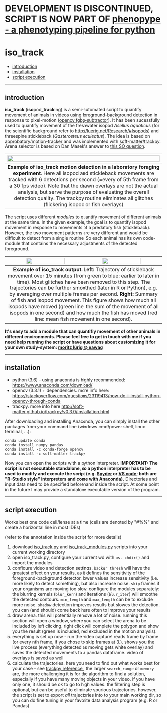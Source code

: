 DEVELOPMENT IS DISCONTINUED, SCRIPT IS NOW PART OF [phenopype - a phenotyping pipeline for python](https://github.com/phenopype/phenopype)
======================================================


# iso_track

<!-- START doctoc generated TOC please keep comment here to allow auto update -->
<!-- DON'T EDIT THIS SECTION, INSTEAD RE-RUN doctoc TO UPDATE -->

- [introduction](#introduction)
- [installation](#installation)
- [script execution](#script-execution)

<!-- END doctoc generated TOC please keep comment here to allow auto update -->

---

## introduction

**iso_track** (**iso**pod_**track**ing) is a semi-automated script to quantify movement of animals in videos using foreground-background detection in response to pixel-motion ([opencv fgbg-subtractor](https://docs.opencv.org/3.3.0/db/d5c/tutorial_py_bg_subtraction.html)). It has been sucessfully used to quantify movement of the freshwater isopod *Asellus aquaticus* (for the scientific background refer to http://luerig.net/Research/#Isopods) and threespine stickleback (*Gasterosteus aculeatus*). The idea is based on [approbatory/motion-tracker](https://github.com/approbatory/motion-tracker) and was implemented with [soft-matter/trackpy](https://github.com/soft-matter/trackpy). Arena selector is based on Dan Masek's answer to [this SO question](https://stackoverflow.com/questions/37099262/drawing-filled-polygon-using-mouse-events-in-open-cv-using-python).

| [<img src="assets/iso_track_demo.gif" width="100%" />](https://vimeo.com/283075068) | 
|:--:| 
|**Example of iso_track motion detection in a laboratory foraging experiment**. Here all isopod and stickleback movements are tracked with 6 detections per second (=every of 5th frame from a 30 fps video). Note that the drawn overlays are not the actual analysis, but serve the purpose of evaluating the overall detection quality. The trackpy routine eliminates all glitches (flickering isopod or fish overlays) |

The script uses different *modules* to quantify movement of different animals at the same time. In the given example, the goal is to quantify isopod movement in response to movements of a predatory fish (stickleback). However, the two movement patterns are very different and would be difficult to detect from a single routine. So each animal has its own code-module that contains the necessary adjustments of the detected foreground. 

| <img src="assets/trajectories.png" width="50%"/><img src="assets/movement.png" width="50%" /> | 
|:--:| 
|**Example of iso_track output. Left:** Trajectory of stickleback movement over 15 minutes (from green to blue: earlier to later in time). Most glitches have been removed to this step. The trajectories can be further smoothed (later in R or Python), e.g. by averaging over multiple frames per second. **Right:**  Summary of fish and isopod movement. This figure shows how much all isopods have moved (green line: the sum of the movement of all isopods in one second) and how much the fish has moved (red line: mean fish movement in one second).| 

**It's easy to add a module that can quantifiy movement of other animals in different environments. Please feel free to get in touch with me if you need help running the script or have questions about customizing it for your own study-system: [moritz lürig @ eawag](http://www.eawag.ch/en/aboutus/portrait/organisation/staff/profile/moritz-luerig/show/)**

---

## installation

- python (3.6) - using anaconda is highly recommended: https://www.anaconda.com/download/
- opencv (3.3.1) + dependencies. more info here: https://stackoverflow.com/questions/23119413/how-do-i-install-python-opencv-through-conda
- trackpy. more info here http://soft-matter.github.io/trackpy/v0.3.0/installation.html

After downloading and installing Anaconda, you can simply install the other packages from your command line (windows cmd/power shell, linux terminal, ...):

```
conda update conda
conda install numpy pandas 
conda install -c conda-forge opencv 
conda install -c soft-matter trackpy
```
Now you can open the scripts with a python interpreter. **IMPORTANT: The script is not executable standalone, so a python interpreter has to be used to modify and execute the script (e.g. [Spyder](https://github.com/spyder-ide/spyder) or [VS code](https://code.visualstudio.com/); both are "R-Studio style" interpreters and come with Anaconda).** Directories and input data need to be specified beforehand inside the script. At some point in the future I may provide a standalone executable version of the program.

---

## script execution
Works best one code cell/lense at a time (cells are denoted by "#%%" and create a horizontal line in most IDEs)

(refer to the annotation inside the script for more details)

1. download [iso_track.py](iso_track.py) and [iso_track_modules.py](iso_track_modules.py) scripts into your current working directory 
2. open iso_track.py, configure your current wd with `os. chdir()` and import the modules
3. configure video and detection settings. `backgr_thresh` will have the greatest effect on your results, as it defines the sensitivity of the foreground-background detector. lower values increase sensitivity (i.e. more likely to detect something), but also increase noise. `skip` frames if your organisms are moving too slow. configure the modules separately: the blurring kernels (`blur_kern`) and iterations  (`blur_iter`) will smoothe the detected contours. `min_length` and `max_length` can be to exclude more noise. `shadow` detection improves results but slowes the detection. you can (and should) come back here often to improve your results
4. draw arena. this will potentially remove a lot of noise. running this section will open a window, where you can select the arena to be included by left clicking. right click will complete the polygon and show you the result (green is included, red excluded in the motion analysis). 
5. everything is set up now - run the video capture! reads frame by frame (or every nth frame, if you chose to skip frames at 3.). shows you the live process (everything detected as moving gets white overlay) and saves the detected movements to a pandas dataframe. video of overlays is saved as well
6. calculate the trajectories. here you need to find out what works best for your case - see [trackpy reference ](http://soft-matter.github.io/trackpy/v0.3.0/generated/trackpy.link_df.html). the larger `search_range` or `memory` are, the more challenging it is for the algorithm to find a solution, especially if you have many moving objects in your video. if you have only one, it should be ok to go to high values. the filtering step is optional, but can be useful to eliminate spurious trajectories. however, the script is set to export *all* trajectories into to your main working dir, so you can do fine tuning in your favorite data analysis program (e.g. R or Pandas)
